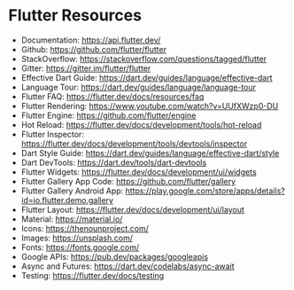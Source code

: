 # Flutter Resources

* Documentation: https://api.flutter.dev/
* Github: https://github.com/flutter/flutter
* StackOverflow: https://stackoverflow.com/questions/tagged/flutter
* Gitter: https://gitter.im/flutter/flutter
* Effective Dart Guide: https://dart.dev/guides/language/effective-dart
* Language Tour: https://dart.dev/guides/language/language-tour
* Flutter FAQ: https://flutter.dev/docs/resources/faq
* Flutter Rendering: https://www.youtube.com/watch?v=UUfXWzp0-DU
* Flutter Engine: https://github.com/flutter/engine
* Hot Reload: https://flutter.dev/docs/development/tools/hot-reload
* Flutter Inspector: https://flutter.dev/docs/development/tools/devtools/inspector
* Dart Style Guide: https://dart.dev/guides/language/effective-dart/style
* Dart DevTools: https://dart.dev/tools/dart-devtools
* Flutter Widgets: https://flutter.dev/docs/development/ui/widgets
* Flutter Gallery App Code: https://github.com/flutter/gallery
* Flutter Gallery Android App: https://play.google.com/store/apps/details?id=io.flutter.demo.gallery
* Flutter Layout: https://flutter.dev/docs/development/ui/layout
* Material: https://material.io/
* Icons: https://thenounproject.com/
* Images: https://unsplash.com/
* Fonts: https://fonts.google.com/
* Google APIs: https://pub.dev/packages/googleapis
* Async and Futures: https://dart.dev/codelabs/async-await
* Testing: https://flutter.dev/docs/testing
